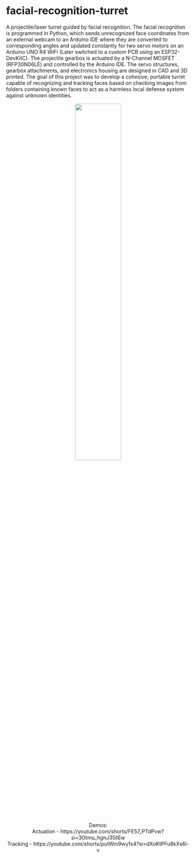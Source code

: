 # facial-recognition-turret
A projectile/laser turret guided by facial recognition. The facial recognition is programmed in Python, which sends unrecognized face coordinates from an external webcam to an Arduino IDE where they are converted to corresponding angles and updated constantly for two servo motors on an Arduino UNO R4 WiFi (Later switched to a custom PCB using an ESP32-DevKitC). The projectile gearbox is actuated by a N-Channel MOSFET (RFP30N06LE) and controlled by the Arduino IDE. The servo structures, gearbox attachments, and electronics housing are designed in CAD and 3D printed. The goal of this project was to develop a cohesive, portable turret capable of recognizing and tracking faces based on checking images from folders containing known faces to act as a harmless local defense system against unknown identities.
<p align = "center">
  <img src="https://github.com/user-attachments/assets/4c4b9978-79f9-4a76-b641-4c870453d31d" width=50% height=50%>
</p>

<p align = "center">
  Demos:
  <br>Actuation - https://youtube.com/shorts/FE57_PTdPvw?si=3Otmu_hgnJ35llEw
  <br>Tracking - https://youtube.com/shorts/putWm9wyfx4?si=dXoKtPFu8kXs6i-v
</p>
